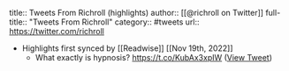 title:: Tweets From Richroll (highlights)
author:: [[@richroll on Twitter]]
full-title:: "Tweets From Richroll"
category:: #tweets
url:: https://twitter.com/richroll

- Highlights first synced by [[Readwise]] [[Nov 19th, 2022]]
	- What exactly is hypnosis? https://t.co/KubAx3xpIW ([View Tweet](https://twitter.com/richroll/status/1582068090593939457))